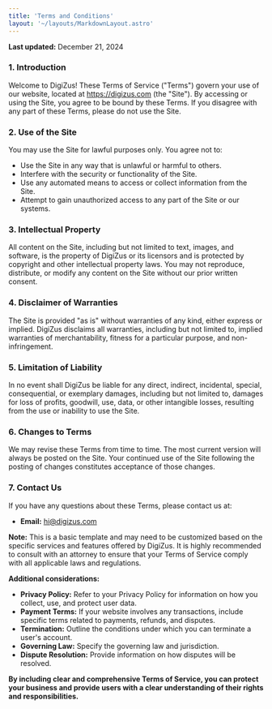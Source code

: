 ```yaml
---
title: 'Terms and Conditions'
layout: '~/layouts/MarkdownLayout.astro'
---
```


**Last updated:** December 21, 2024

### 1. Introduction
Welcome to DigiZus! These Terms of Service ("Terms") govern your use of our website, located at https://digizus.com (the "Site"). By accessing or using the Site, you agree to be bound by these Terms. If you disagree with any part of these Terms, please do not use the Site.

### 2. Use of the Site
You may use the Site for lawful purposes only. You agree not to:

* Use the Site in any way that is unlawful or harmful to others.
* Interfere with the security or functionality of the Site.
* Use any automated means to access or collect information from the Site.
* Attempt to gain unauthorized access to any part of the Site or our systems.

### 3. Intellectual Property
All content on the Site, including but not limited to text, images, and software, is the property of DigiZus or its licensors and is protected by copyright and other intellectual property laws. You may not reproduce, distribute, or modify any content on the Site without our prior written consent.

### 4. Disclaimer of Warranties
The Site is provided "as is" without warranties of any kind, either express or implied. DigiZus disclaims all warranties, including but not limited to, implied warranties of merchantability, fitness for a particular purpose, and non-infringement.

### 5. Limitation of Liability
In no event shall DigiZus be liable for any direct, indirect, incidental, special, consequential, or exemplary damages, including but not limited to, damages for loss of profits, goodwill, use, data, or other intangible losses, resulting from the use or inability to use the Site.

### 6. Changes to Terms
We may revise these Terms from time to time. The most current version will always be posted on the Site. Your continued use of the Site following the posting of changes constitutes acceptance of those changes.

### 7. Contact Us
If you have any questions about these Terms, please contact us at:
* **Email:** hi@digizus.com

**Note:** This is a basic template and may need to be customized based on the specific services and features offered by DigiZus. It is highly recommended to consult with an attorney to ensure that your Terms of Service comply with all applicable laws and regulations.

**Additional considerations:**

* **Privacy Policy:** Refer to your Privacy Policy for information on how you collect, use, and protect user data.
* **Payment Terms:** If your website involves any transactions, include specific terms related to payments, refunds, and disputes.
* **Termination:** Outline the conditions under which you can terminate a user's account.
* **Governing Law:** Specify the governing law and jurisdiction.
* **Dispute Resolution:** Provide information on how disputes will be resolved.

**By including clear and comprehensive Terms of Service, you can protect your business and provide users with a clear understanding of their rights and responsibilities.**